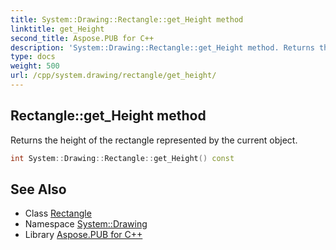 ```yaml
---
title: System::Drawing::Rectangle::get_Height method
linktitle: get_Height
second_title: Aspose.PUB for C++
description: 'System::Drawing::Rectangle::get_Height method. Returns the height of the rectangle represented by the current object in C++.'
type: docs
weight: 500
url: /cpp/system.drawing/rectangle/get_height/
---
```

## Rectangle::get_Height method


Returns the height of the rectangle represented by the current object.

```cpp
int System::Drawing::Rectangle::get_Height() const
```

## See Also

* Class [Rectangle](../)
* Namespace [System::Drawing](../../)
* Library [Aspose.PUB for C++](../../../)
